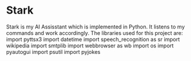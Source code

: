 # Stark
Stark is my AI Assisstant which is implemented in Python. It listens to my commands and work accordingly. 
The libraries used for this project are:
import pyttsx3
import datetime
import speech_recognition as sr
import wikipedia
import smtplib
import webbrowser as wb
import os
import pyautogui
import psutil
import pyjokes

